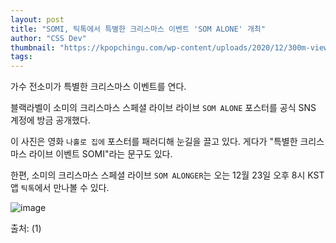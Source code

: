 ```yaml
---
layout: post
title: "SOMI, 틱톡에서 특별한 크리스마스 이벤트 'SOM ALONE' 개최"
author: "CSS Dev"
thumbnail: "https://kpopchingu.com/wp-content/uploads/2020/12/300m-views-5-2-890x512.png"
tags: 
---
```



가수 전소미가 특별한 크리스마스 이벤트를 연다.

블랙라벨이 소미의 크리스마스 스페셜 라이브 라이브 `SOM ALONE` 포스터를 공식 SNS 계정에 방금 공개했다.

이 사진은 영화 `나홀로 집에` 포스터를 패러디해 눈길을 끌고 있다. 게다가 "특별한 크리스마스 라이브 이벤트 SOMI"라는 문구도 있다.

한편, 소미의 크리스마스 스페셜 라이브 `SOM ALONGER`는 오는 12월 23일 오후 8시 KST 앱 `틱톡`에서 만나볼 수 있다.

![image](https://kpopchingu.com/wp-content/uploads/2020/12/18-2.png)

출처: (1)